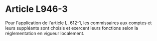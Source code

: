 # Article L946-3

Pour l'application de l'article L. 612-1, les commissaires aux comptes et leurs suppléants sont choisis et exercent leurs fonctions selon la réglementation en vigueur localement.
